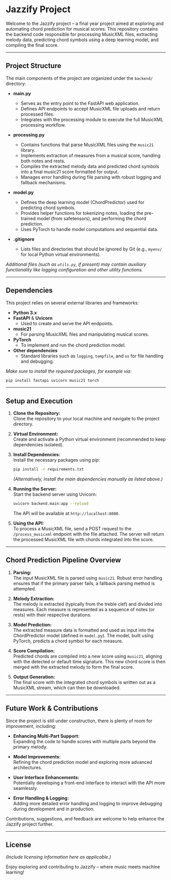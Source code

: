 # Jazzify Project

Welcome to the Jazzify project – a final year project aimed at exploring and automating chord prediction for musical scores. This repository contains the backend code responsible for processing MusicXML files, extracting melody data, predicting chord symbols using a deep learning model, and compiling the final score.

---

## Project Structure

The main components of the project are organized under the `backend/` directory:

-   **main.py**

    -   Serves as the entry point to the FastAPI web application.
    -   Defines API endpoints to accept MusicXML file uploads and return processed files.
    -   Integrates with the processing module to execute the full MusicXML processing workflow.

-   **processing.py**

    -   Contains functions that parse MusicXML files using the `music21` library.
    -   Implements extraction of measures from a musical score, handling both notes and rests.
    -   Compiles the extracted melody data and predicted chord symbols into a final music21 score formatted for output.
    -   Manages error handling during file parsing with robust logging and fallback mechanisms.

-   **model.py**

    -   Defines the deep learning model (ChordPredictor) used for predicting chord symbols.
    -   Provides helper functions for tokenizing notes, loading the pre-trained model (from safetensors), and performing the chord prediction.
    -   Uses PyTorch to handle model computations and sequential data.

-   **.gitignore**
    -   Lists files and directories that should be ignored by Git (e.g., `myenv/` for local Python virtual environments).

_Additional files (such as `utils.py`, if present) may contain auxiliary functionality like logging configuration and other utility functions._

---

## Dependencies

This project relies on several external libraries and frameworks:

-   **Python 3.x**
-   **FastAPI** & **Uvicorn**
    -   Used to create and serve the API endpoints.
-   **music21**
    -   For parsing MusicXML files and manipulating musical scores.
-   **PyTorch**
    -   To implement and run the chord prediction model.
-   **Other dependencies**
    -   Standard libraries such as `logging`, `tempfile`, and `os` for file handling and debugging.

_Make sure to install the required packages, for example via:_

```bash
pip install fastapi uvicorn music21 torch
```

---

## Setup and Execution

1. **Clone the Repository:**  
   Clone the repository to your local machine and navigate to the project directory.

2. **Virtual Environment:**  
   Create and activate a Python virtual environment (recommended to keep dependencies isolated).

3. **Install Dependencies:**  
   Install the necessary packages using pip:

    ```bash
    pip install -r requirements.txt
    ```

    _(Alternatively, install the main dependencies manually as listed above.)_

4. **Running the Server:**  
   Start the backend server using Uvicorn:

    ```bash
    uvicorn backend.main:app --reload
    ```

    The API will be available at `http://localhost:8000`.

5. **Using the API:**  
   To process a MusicXML file, send a POST request to the `/process_musicxml` endpoint with the file attached. The server will return the processed MusicXML file with chords integrated into the score.

---

## Chord Prediction Pipeline Overview

1. **Parsing:**  
   The input MusicXML file is parsed using `music21`. Robust error handling ensures that if the primary parser fails, a fallback parsing method is attempted.

2. **Melody Extraction:**  
   The melody is extracted (typically from the treble clef) and divided into measures. Each measure is represented as a sequence of notes (or rests) with their respective durations.

3. **Model Prediction:**  
   The extracted measure data is formatted and used as input into the ChordPredictor model (defined in `model.py`). The model, built using PyTorch, predicts a chord symbol for each measure.

4. **Score Compilation:**  
   Predicted chords are compiled into a new score using `music21`, aligning with the detected or default time signature. This new chord score is then merged with the extracted melody to form the final score.

5. **Output Generation:**  
   The final score with the integrated chord symbols is written out as a MusicXML stream, which can then be downloaded.

---

## Future Work & Contributions

Since the project is still under construction, there is plenty of room for improvement, including:

-   **Enhancing Multi-Part Support:**  
    Expanding the code to handle scores with multiple parts beyond the primary melody.

-   **Model Improvements:**  
    Refining the chord prediction model and exploring more advanced architectures.

-   **User Interface Enhancements:**  
    Potentially developing a front-end interface to interact with the API more seamlessly.

-   **Error Handling & Logging:**  
    Adding more detailed error handling and logging to improve debugging during development and in production.

Contributions, suggestions, and feedback are welcome to help enhance the Jazzify project further.

---

## License

_(Include licensing information here as applicable.)_

Enjoy exploring and contributing to Jazzify – where music meets machine learning!
